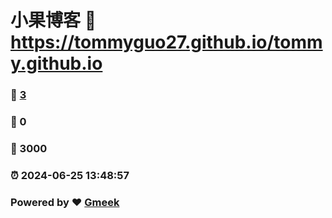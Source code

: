# 小果博客 :link: https://tommyguo27.github.io/tommy.github.io 
### :page_facing_up: [3](https://tommyguo27.github.io/tommy.github.io/tag.html) 
### :speech_balloon: 0 
### :hibiscus: 3000 
### :alarm_clock: 2024-06-25 13:48:57 
### Powered by :heart: [Gmeek](https://github.com/Meekdai/Gmeek)

